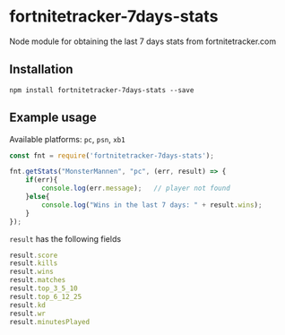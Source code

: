 # fortnitetracker-7days-stats
Node module for obtaining the last 7 days stats from fortnitetracker.com

## Installation

```
npm install fortnitetracker-7days-stats --save
```

## Example usage

Available platforms: `pc`, `psn`, `xb1`

```javascript
const fnt = require('fortnitetracker-7days-stats');

fnt.getStats("MonsterMannen", "pc", (err, result) => {
    if(err){
        console.log(err.message);   // player not found
    }else{
        console.log("Wins in the last 7 days: " + result.wins);
    }
});

```

`result` has the following fields

```javascript
result.score
result.kills
result.wins
result.matches
result.top_3_5_10
result.top_6_12_25
result.kd
result.wr
result.minutesPlayed
```
